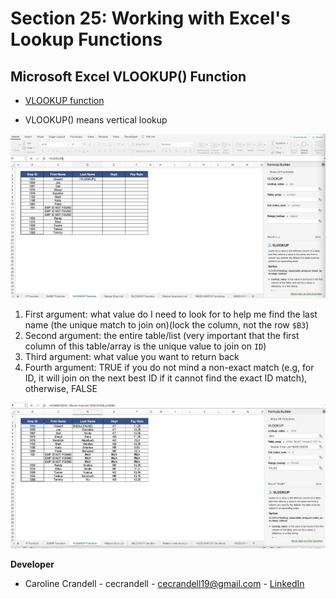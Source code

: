 # Section 25: Working with Excel's Lookup Functions

## Microsoft Excel VLOOKUP() Function

- [VLOOKUP function](https://support.microsoft.com/en-us/office/vlookup-function-0bbc8083-26fe-4963-8ab8-93a18ad188a1)

- VLOOKUP() means vertical lookup

<img src="Images/1.png" width="800" />

1. First argument: what value do I need to look for to help me find the last name (the unique match to join on)(lock the column, not the row `$B3`)
2. Second argument: the entire table/list (very important that the first column of this table/array is the unique value to join on `ID`)
3. Third argument: what value you want to return back
4. Fourth argument: TRUE if you do not mind a non-exact match (e.g, for ID, it will join on the next best ID if it cannot find the exact ID match), otherwise, FALSE

<img src="Images/2.png" width="800" />

**Developer**

- Caroline Crandell - cecrandell - cecrandell19@gmail.com - [LinkedIn](https://www.linkedin.com/in/carolinecrandell/)
